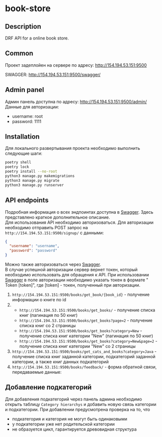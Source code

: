 # book-store

## Description

DRF API for a online book store.

## Common

Проект задеплойен на сервере по адресу: http://154.194.53.151:9500

SWAGGER: http://154.194.53.151:9500/swagger/

## Admin panel

Админ панель доступна по адресу: http://154.194.53.151:9500/admin/
Данные для авторизации:

- username: root
- password: 1111

## Installation

Для локального развертывания проекта необходимо выполнить следующие шаги:

```bash
poetry shell
poetry lock
poetry install --no-root
python3 manage.py makemigrations
python3 manage.py migrate
python3 manage.py runserver
```

## API endpoints

Подробная информация о всех эндпоинтах доступна в [Swagger](http://154.194.53.151:9500/swagger/). Здесь представлено
краткое дополнительное описание.\
Для использования API необходимо авторизоваться.
Для авторизации необходимо отправить POST запрос на ```http://154.194.53.151:9500/signup/``` с данными:

```json
{
  "username": "username",
  "password": "password"
}
```

Можно также авторизоваться через [Swagger](http://154.194.53.151:9500/swagger/).\
В случае успешной авторизации сервер вернет токен, который необходимо использовать для обращения к API.
При использовании [Swagger](http://154.194.53.151:9500/swagger/) в поле авторизации необходимо указать токен в формате "
Token [token]", где [token] - токен, полученный при авторизации.

1. ```http://154.194.53.151:9500/books/get_book/{book_id}``` - получение информации о книге по id
2.
    - `http://154.194.53.151:9500/books/get_books/` - получение списка книг (пагинация по 50 книг)
    - `http://154.194.53.151:9500/books/get_books?page=2` - получение списка книг со 2 страницы
    - `http://154.194.53.151:9500/books/get_books?category=New` - получение списка книг категории "New" (пагинация по 50
      книг)
    - `http://154.194.53.151:9500/books/get_books?category=New&page=2` - получение списка книг категории "New" со 2
      страницы
3. `http://154.194.53.151:9500/books/get_cats_and_books?category=Java` - получение списка книг заданной категории,
   подкатегорий заданной категории, а также книг данных подкатегорий
4. `http://154.194.53.151:9500/books/feedback/` - форма обратной связи, передаваемые данные:

## Добавление подкатегорий

Для добавления подкатегорий через панель админа необходимо открыть таблицу `Category hierarchys` и добавить новую связь
категории и подкатегории.
При добавлении предусмотрена проверка на то, что
   - подкатегория и категория не могут быть одинаковыми
   - у подкатегории уже нет родительской категории
   - не образуется цикл, гарантируется древовидная структура
